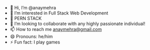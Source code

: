 - 👋 Hi, I’m @anaymehra
- 👀 I’m interested in Full Stack Web Development
- 🌱 PERN STACK 
- 💞️ I’m looking to collaborate with any highly passionate individual!
- 📫 How to reach me anaymehra@gmail.com
- 😄 Pronouns: he/him
- ⚡ Fun fact: I play games

<!---
anaymehra/anaymehra is a ✨ special ✨ repository because its `README.md` (this file) appears on your GitHub profile.
You can click the Preview link to take a look at your changes.
--->
